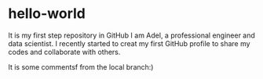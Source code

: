 # hello-world
It is my first step repository in GitHub
I am Adel, a professional engineer and data scientist. I recently started to creat my first GitHub profile to share my codes and collaborate with others.

It is some commentsf from the local branch:)
